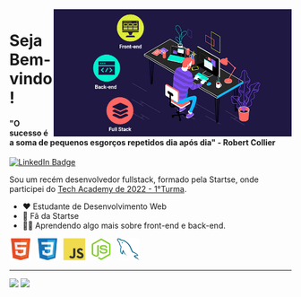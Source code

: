 <img src = "devs.gif" width = "425px" align = "right">

# Seja Bem-vindo!<br>
<h4>"O sucesso é a soma de pequenos esgorços repetidos dia após dia" - Robert Collier</h4>
  <div id="badges">
  <a href = "https://www.linkedin.com/in/israel-mello-729a3294/">
    <img src="https://img.shields.io/badge/LinkedIn-blue?style=for-the-badge&logo=linkedin&logoColor=white" alt="LinkedIn Badge"/>
  </a>
</div>

Sou um recém desenvolvedor fullstack, formado pela Startse, onde participei do [Tech Academy de 2022 - 1°Turma](https://github.com/Charrels22).

- ❤ Estudante de Desenvolvimento Web
- 💙 Fã da Startse
- 👩‍💻 Aprendendo algo mais sobre front-end e back-end.

<div>
  <img src="https://github.com/devicons/devicon/blob/master/icons/html5/html5-original.svg" title="HTML5" alt="HTML" width="40" height="40"/>&nbsp;
  <img src="https://github.com/devicons/devicon/blob/master/icons/css3/css3-original.svg" title="CSS3" alt="CSS" width="40" height="40"/>&nbsp;
  <img src="https://github.com/devicons/devicon/blob/master/icons/javascript/javascript-original.svg" title="JavaScript" alt="JavaScript" width="40" height="40"/>&nbsp;
  <img src="https://github.com/devicons/devicon/blob/master/icons/nodejs/nodejs-original.svg" title="NodeJs" alt="NodeJs" width="40" height="40"/>&nbsp;
  <img src="https://github.com/devicons/devicon/blob/master/icons/mysql/mysql-original.svg" title="MySql" alt="Sql" width="40" height="40"/>&nbsp;
</div>

---


<div align = "left">
<img height = "200em" src="https://github-readme-stats.vercel.app/api/top-langs/?username=Charrels22&show_icons=true&theme=bear&count_private=true"/>
<img height = "200em" src="https://github-readme-stats.vercel.app/api?username=Charrels22&show_icons=true&show_icons=true&theme=bear&count_private=true" />
</div>
